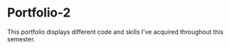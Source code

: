 # Portfolio-2
This portfolio displays different code and skills I've acquired throughout this semester.
